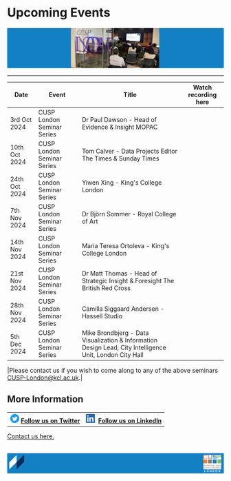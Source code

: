 # Upcoming Events

![PhDConf3](./assets/PhDConf3.png) <br>

-------------------------------- 

| Date        | Event    | Title      | Watch recording here |
| ------------- | ---------- | ---------- | ---------- |
|3rd Oct 2024|CUSP London Seminar Series|Dr Paul Dawson - Head of Evidence & Insight MOPAC|
|10th Oct 2024|CUSP London Seminar Series|Tom Calver - Data Projects Editor The Times & Sunday Times|
|24th Oct 2024|CUSP London Seminar Series|Yiwen Xing - King's College London|
|7th Nov 2024|CUSP London Seminar Series|Dr Björn Sommer - Royal College of Art|
|14th Nov 2024|CUSP London Seminar Series|Maria Teresa Ortoleva - King's College London|
|21st Nov 2024|CUSP London Seminar Series|Dr Matt Thomas - Head of Strategic Insight & Foresight The British Red Cross|                                 
|28th Nov 2024|CUSP London Seminar Series|Camilla Siggaard Andersen - Hassell Studio|
5th Dec 2024|CUSP London Seminar Series|Mike Brondbjerg - Data Visualization & Information Design Lead, City Intelligence Unit, London City Hall|

|Please contact us if you wish to come along to any of the above seminars CUSP-London@kcl.ac.uk.|

## More Information

<table border="0" cellspacing="0" cellpadding="0">
  <tr>
    <th>
<a href="https://twitter.com/cusplondon?lang=en"><img src="./assets/Twitterblue.svg" alt="Twitter" style="width:21px;height:21px;"></a>
<a href="https://twitter.com/cusplondon?lang=en">Follow us on Twitter</a>
    </th>
        <th>
<a href="https://www.linkedin.com/company/centre-for-urban-science-and-progress-london-cusp-london-king-s-college-london/"><img src="./assets/LI-In-Bug.png" alt="Linked In" style="height:21px;"></a>
<a href="https://www.linkedin.com/company/centre-for-urban-science-and-progress-london-cusp-london-king-s-college-london/)">Follow us on LinkedIn</a>
       </th>
   </tr>
</table>
  
[Contact us here.](./YouCanJoinUs.md)<br><br>

![CUSP London Logo](./assets/CUSPbanner_thin_03.png)
